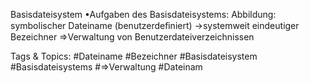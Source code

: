 Basisdateisystem
•Aufgaben des Basisdateisystems:
Abbildung:
symbolischer Dateiname (benutzerdeﬁniert) →systemweit eindeutiger Bezeichner
⇒Verwaltung von Benutzerdateiverzeichnissen

   Tags & Topics:
   #Dateiname
   #Bezeichner
   #Basisdateisystem
   #Basisdateisystems
   #⇒Verwaltung
   #Dateinam